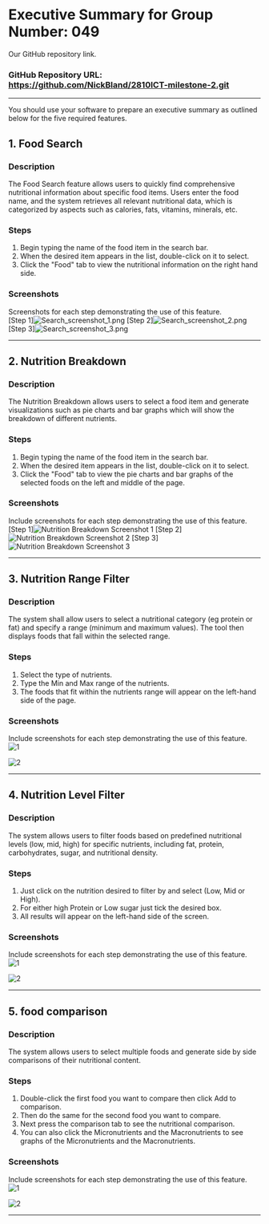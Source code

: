 # Executive Summary for Group Number: 049

Our GitHub repository link.
### GitHub Repository URL: https://github.com/NickBland/2810ICT-milestone-2.git

---

You should use your software to prepare an executive summary as outlined below for the five required features.

## 1. Food Search
### Description  
The Food Search feature allows users to quickly find comprehensive nutritional information about specific food items. Users enter the food name, and the system retrieves all relevant nutritional data, which is categorized by aspects such as calories, fats, vitamins, minerals, etc.

### Steps
1. Begin typing the name of the food item in the search bar.
2. When the desired item appears in the list, double-click on it to select.
3. Click the "Food" tab to view the nutritional information on the right hand side. 

### Screenshots
Screenshots for each step demonstrating the use of this feature.  
[Step 1]![Search_screenshot_1.png](Executive_summary_screenshots%2FSearch_screenshot_1.png)
[Step 2]![Search_screenshot_2.png](Executive_summary_screenshots%2FSearch_screenshot_2.png)
[Step 3]![Search_screenshot_3.png](Executive_summary_screenshots%2FSearch_screenshot_3.png)

---

## 2. Nutrition Breakdown
### Description  
The Nutrition Breakdown allows users to select a food item and generate visualizations such as pie charts and bar graphs which will show the breakdown of different nutrients.

### Steps
1. Begin typing the name of the food item in the search bar. 
2. When the desired item appears in the list, double-click on it to select.
3. Click the "Food" tab to view the pie charts and bar graphs of the selected foods on the left and middle of the page.

### Screenshots
Include screenshots for each step demonstrating the use of this feature.  
[Step 1]![Nutrition Breakdown Screenshot 1](./Executive_summary_screenshots/Nutrition_Breakdown_screenshot_1.png)
[Step 2]![Nutrition Breakdown Screenshot 2](./Executive_summary_screenshots/Nutrition_Breakdown_screenshot_2.png)
[Step 3]![Nutrition Breakdown Screenshot 3](./Executive_summary_screenshots/Nutrition_Breakdown_screenshot_3.png)

---

## 3. Nutrition Range Filter
### Description  
The system shall allow users to select a nutritional category (eg protein or fat) and specify a range (minimum and maximum values). The tool then displays foods that fall within the selected range.

### Steps
1. Select the type of nutrients. 
2. Type the Min and Max range of the nutrients.
3. The foods that fit within the nutrients range will appear on the left-hand side of the page.

### Screenshots
Include screenshots for each step demonstrating the use of this feature.    
![1](./visual_design.png)

![2](./visual_design.png)


---

## 4. Nutrition Level Filter
### Description  
The system allows users to filter foods based on predefined nutritional levels (low, mid, high) for specific nutrients, including fat, protein, carbohydrates, sugar, and nutritional density.

### Steps
1. Just click on the nutrition desired to filter by and select (Low, Mid or High).
2. For either high Protein or Low sugar just tick the desired box.
3. All results will appear on the left-hand side of the screen.

### Screenshots
Include screenshots for each step demonstrating the use of this feature.    
![1](./visual_design.png)

![2](./visual_design.png)


---

## 5. food comparison
### Description  
The system allows users to select multiple foods and generate side by side comparisons of their nutritional content.

### Steps
1. Double-click the first food you want to compare then click Add to comparison.  
2. Then do the same for the second food you want to compare.
3. Next press the comparison tab to see the nutritional comparison.
4. You can also click the Micronutrients and the Macronutrients to see graphs of the Micronutrients and the Macronutrients.
### Screenshots
Include screenshots for each step demonstrating the use of this feature.    
![1](./visual_design.png)

![2](./visual_design.png)


---
